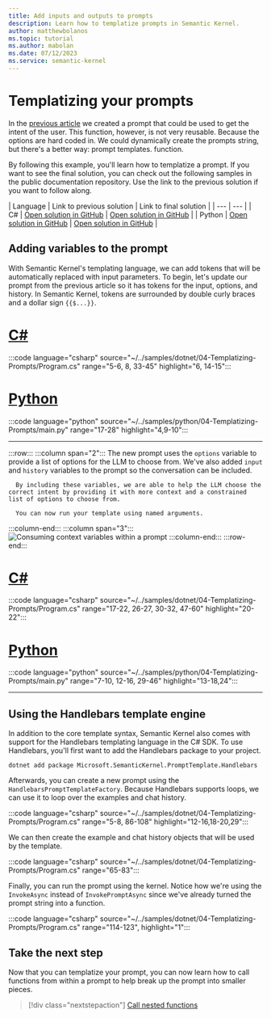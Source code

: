 ```yaml
---
title: Add inputs and outputs to prompts
description: Learn how to templatize prompts in Semantic Kernel.
author: matthewbolanos
ms.topic: tutorial
ms.author: mabolan
ms.date: 07/12/2023
ms.service: semantic-kernel
---
```


# Templatizing your prompts


In the [previous article](./your-first-prompt.md) we created a prompt that could be used to get the intent of the user. This function, however, is not very reusable. Because the options are hard coded in. We could dynamically create the prompts string, but there's a better way: prompt templates. function.

By following this example, you'll learn how to templatize a prompt. If you want to see the final solution, you can check out the following samples in the public documentation repository. Use the link to the previous solution if you want to follow along.

| Language  | Link to previous solution | Link to final solution |
| --- | --- |
| C# | [Open solution in GitHub](https://github.com/MicrosoftDocs/semantic-kernel-docs/tree/main/samples/dotnet/04-Serializing-Semantic-Functions) | [Open solution in GitHub](https://github.com/MicrosoftDocs/semantic-kernel-docs/tree/main/samples/dotnet/04-Templatizing-Prompts) |
| Python | [Open solution in GitHub](https://github.com/MicrosoftDocs/semantic-kernel-docs/tree/main/samples/python/04-Serializing-Semantic-Functions) | [Open solution in GitHub](https://github.com/MicrosoftDocs/semantic-kernel-docs/tree/main/samples/python/04-Templatizing-Prompts) |

## Adding variables to the prompt
With Semantic Kernel's templating language, we can add tokens that will be automatically replaced with input parameters. To begin, let's update our prompt from the previous article so it has tokens for the input, options, and history. In Semantic Kernel, tokens are surrounded by double curly braces and a dollar sign `{{$...}}`.

# [C#](#tab/Csharp)

:::code language="csharp" source="~/../samples/dotnet/04-Templatizing-Prompts/Program.cs" range="5-6, 8, 33-45" highlight="6, 14-15":::

# [Python](#tab/python)

:::code language="python" source="~/../samples/python/04-Templatizing-Prompts/main.py" range="17-28" highlight="4,9-10":::

---


:::row:::
   :::column span="2":::
      The new prompt uses the `options` variable to provide a list of options for the LLM to choose from. We've also added `input` and `history` variables to the prompt so the conversation can be included.
      
      By including these variables, we are able to help the LLM choose the correct intent by providing it with more context and a constrained list of options to choose from.

      You can now run your template using named arguments.
   :::column-end:::
   :::column span="3":::
      ![Consuming context variables within a prompt](../media/using-context-in-templates.png)
   :::column-end:::
:::row-end:::

# [C#](#tab/Csharp)

:::code language="csharp" source="~/../samples/dotnet/04-Templatizing-Prompts/Program.cs" range="17-22, 26-27, 30-32, 47-60" highlight="20-22":::

# [Python](#tab/python)

:::code language="python" source="~/../samples/python/04-Templatizing-Prompts/main.py" range="7-10, 12-16, 29-46" highlight="13-18,24":::

---

## Using the Handlebars template engine
In addition to the core template syntax, Semantic Kernel also comes with support for the Handlebars templating language in the C# SDK. To use Handlebars, you'll first want to add the Handlebars package to your project.

```console
dotnet add package Microsoft.SemanticKernel.PromptTemplate.Handlebars
```

Afterwards, you can create a new prompt using the `HandlebarsPromptTemplateFactory`. Because Handlebars supports loops, we can use it to loop over the examples and chat history.

:::code language="csharp" source="~/../samples/dotnet/04-Templatizing-Prompts/Program.cs" range="5-8, 86-108" highlight="12-16,18-20,29":::

We can then create the example and chat history objects that will be used by the template.

:::code language="csharp" source="~/../samples/dotnet/04-Templatizing-Prompts/Program.cs" range="65-83":::

Finally, you can run the prompt using the kernel. Notice how we're using the `InvokeAsync` instead of `InvokePromptAsync` since we've already turned the prompt string into a function.

:::code language="csharp" source="~/../samples/dotnet/04-Templatizing-Prompts/Program.cs" range="114-123", highlight="1":::

## Take the next step
Now that you can templatize your prompt, you can now learn how to call functions from within
a prompt to help break up the prompt into smaller pieces.

> [!div class="nextstepaction"]
> [Call nested functions](./calling-nested-functions.md)
